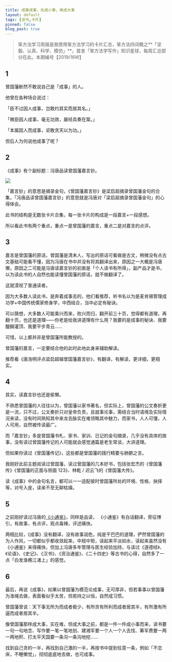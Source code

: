 ```yaml
---
title: 成事成事，先成小事，再成大事
layout: default
tags: [读书,卡片]
pinned: false
blog_post: true
---
```



> 笨方法学习周报是我使用笨方法学习的卡片汇总，笨方法四词概之**「坚毅、认真、科学、模仿」**，首发「笨方法学写作」知识星球，每周汇总部分在此。本期编号【2019/16W】

## 1

曾国藩断然不敢说自己是「成事」的人。

他曾在各种场合说过：

「臣不过因人成事，岂敢约其实而居其名。」

「微臣因人成事，毫无功效，屡经具奏在案。」

「本属因人而成事，讵敢贪天以为功。」

但后人为何说他成事了呢？

## 2

《成事》有个副标题：冯唐品读曾国藩嘉言钞。

![](https://mmbiz.qpic.cn/mmbiz_jpg/HRoY0QT1GiaZHOxtJ3Mk9RibwAOkicyjVo6WfScCldN9vib9wFtricMhrOMvbl2Yxg8No9aWc3EW8rKeSIkn2uribNHg/0?wx_fmt=jpeg)

「嘉言钞」的意思是摘录金句，《曾国藩嘉言钞》是梁启超摘录曾国藩金句的合集，「冯唐品读曾国藩嘉言钞」的意思就是冯唐对「梁启超摘录曾国藩金句」的心得体会。

此书的结构是无数张卡片合集，每一张卡片的构成是一段嘉言+一段感想。

所以看此书有两个重点，重点一是曾国藩的嘉言，重点二是对嘉言的点评。


## 3

嘉言是曾国藩的原话，曾国藩是清末人，写出的原话可看做是古文，稍微没有点古文基础可能看不懂，因为冯唐在书中并没有将其翻译出来，原因之一大概是冯唐懒，原因之二可能是冯唐读嘉言钞的初衷是「个人读书有所得」，副产品才是书，以为读此书的人自然也能读懂曾国藩的原话，就不做翻译了。

这就漠视了普通读者。

因为大多数人读此书，是奔着成事去的，他们看推荐，听书名以为是麦肯锡管理成功学+中国传统儒家修身学，中西结合，当中必定有秘诀。

可以猜想，大多数人可能乘兴而来，败兴而归，翻开前三十页，觉得都有道理，再翻十页，也还是道理——你老是给我讲道理有什么用？我要的是成事的秘诀、我要醍醐灌顶、我要平步青云……

可惜，以上都并非是曾国藩所能教授的。

曾国藩的嘉言，一定要结合他的此时此地此身来辅助解读。

推荐看《唐浩明评点梁启超辑曾国藩嘉言钞》，有翻译，有解读，更详细，更翔实。 

## 4

其实，读嘉言钞也还是偷懒。

不熟悉曾国藩的人往往以为，曾国藩以家书著名，但实际上，曾国藩的公文奏折更是一流，只不过，公文奏折只对皇帝负责，且就事论事，需结合当时语境及实际情况来读，没有时间熟知其中来龙去脉实在难领略其中魅力，而家书，人人可懂，人人可用，自然被传读最广。

而「嘉言钞」多是曾国藩书札、家书、家训、日记的金句摘录，几乎没有具体的故事，没有读过曾国藩传记的人可能就会感觉通篇是老生常谈，大讲道理。

但如果你读过《曾国藩传记》，这些都是曾国藩的践行精要与肺腑之言。

我刚好此前主题阅读过曾国藩，读过曾国藩的几本好书，包括张宏杰的《曾国藩传》《曾国藩的正面与侧面 123》、林乾 / 迟云飞的《曾国藩大传》。

读《成事》中的金句名言，都可以一一适配彼时曾国藩所处的环境、性格、抉择等，对号入座，读来不至无聊枯燥。

## 5

之前刚好读过冯唐的[《小通鉴》](https://www.cnfeat.com/blog/2019/05/14/Mirror03/)，同样是品读， 《小通鉴》有白话翻译，旁征博引，有故事，有点评，观点毒辣，评述痛快。

两相比较，《成事》没有翻译，没有故事润色，纯是干巴巴的道理，俨然曾国藩的为人作风，一切都似乎都收敛起来，中规中矩，读起来平淡如水，读起来虽然没有《小通鉴》来得痛快，但加上冯唐多年管理与医生经验加持，与读过《道德经》、《论语》、《史记》、《汉书》、《资治通鉴》、《二十四史》等古书的心得，自然多了一点「白发渔樵江渚上」的感觉。

## 6

最后，再说《成事》，如果以曾国藩为模范论成事，无可厚非，但若事事以曾国藩为准绳去做，表面看似乎太苦，但若持之以恒，自然成习惯。

曾国藩曾说：天下事无所为而成者极少，有所贪有所利而成者居其半，有所激有所逼而成者居其半。

像曾国藩那样成大事，实在难，但成大事之前，都是一件一件成小事而来，读书要一句一句地念、写作要一笔一笔地划、建湘军要一个人一个人去找、筹军费要一两一两地积、打太平天国要一条沟一条沟地挖……

找到自己贪的一半，再找到自己激的一半，再按书中提到任意一条，例如「不恋床，不睡懒觉」，彻彻底底地去做，也可成事。

